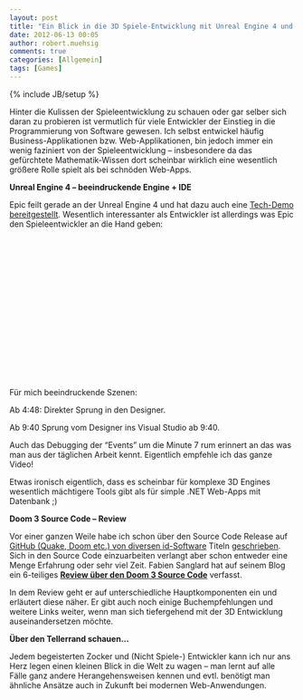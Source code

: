 ```yaml
---
layout: post
title: "Ein Blick in die 3D Spiele-Entwicklung mit Unreal Engine 4 und Doom 3"
date: 2012-06-13 00:05
author: robert.muehsig
comments: true
categories: [Allgemein]
tags: [Games]
---
```

{% include JB/setup %}
<p>Hinter die Kulissen der Spieleentwicklung zu schauen oder gar selber sich daran zu probieren ist vermutlich für viele Entwickler der Einstieg in die Programmierung von Software gewesen. Ich selbst entwickel häufig Business-Applikationen bzw. Web-Applikationen, bin jedoch immer ein wenig faziniert von der Spieleentwicklung – insbesondere da das gefürchtete Mathematik-Wissen dort scheinbar wirklich eine wesentlich größere Rolle spielt als bei schnöden Web-Apps. </p> <p><strong>Unreal Engine 4 – beeindruckende Engine + IDE</strong></p> <p>Epic feilt gerade an der Unreal Engine 4 und hat dazu auch eine <a href="http://www.youtube.com/watch?v=OZmRt8gCsC0&amp;feature=relmfu">Tech-Demo bereitgestellt</a>. Wesentlich interessanter als Entwickler ist allerdings was Epic den Spieleentwickler an die Hand geben:</p> <div style="padding-bottom: 0px; margin: 0px; padding-left: 0px; padding-right: 0px; display: inline; float: none; padding-top: 0px" id="scid:5737277B-5D6D-4f48-ABFC-DD9C333F4C5D:aa5a97c1-6b33-4f49-ad0d-0ca49f8cb90d" class="wlWriterEditableSmartContent"><div><object width="448" height="252"><param name="movie" value="http://www.youtube.com/v/MOvfn1p92_8?hl=en&amp;hd=1"></param><embed src="http://www.youtube.com/v/MOvfn1p92_8?hl=en&amp;hd=1" type="application/x-shockwave-flash" width="448" height="252"></embed></object></div></div> <p>Für mich beeindruckende Szenen:</p> <p>Ab 4:48: Direkter Sprung in den Designer.</p> <p>Ab 9:40 Sprung vom Designer ins Visual Studio ab 9:40.</p> <p>Auch das Debugging der “Events” um die Minute 7 rum erinnert an das was man aus der täglichen Arbeit kennt. Eigentlich empfehle ich das ganze Video!</p> <p>Etwas ironisch eigentlich, dass es scheinbar für komplexe 3D Engines wesentlich mächtigere Tools gibt als für simple .NET Web-Apps mit Datenbank ;)</p> <p><strong>Doom 3 Source Code – Review</strong></p> <p>Vor einer ganzen Weile habe ich schon über den Source Code Release auf <a href="https://github.com/id-Software">GitHub (Quake, Doom etc.) von diversen id-Software</a> Titeln <a href="{{BASE_PATH}}/2012/02/02/doom-quakte-wolfenstein-co-source-code-auf-github/">geschrieben</a>. Sich in den Source Code einzuarbeiten verlangt aber schon entweder eine Menge Erfahrung oder sehr viel Zeit. Fabien Sanglard hat auf seinem Blog ein 6-teiliges <a href="http://fabiensanglard.net/doom3/index.php"><strong>Review über den Doom 3 Source Code</strong></a> verfasst. </p> <p>In dem Review geht er auf unterschiedliche Hauptkomponenten ein und erläutert diese näher. Er gibt auch noch einige Buchempfehlungen und weitere Links weiter, wenn man sich tiefergehend mit der 3D Entwicklung auseinandersetzen möchte. </p> <p><strong>Über den Tellerrand schauen…</strong></p> <p>Jedem begeisterten Zocker und (Nicht Spiele-) Entwickler kann ich nur ans Herz legen einen kleinen Blick in die Welt zu wagen – man lernt auf alle Fälle ganz andere Herangehensweisen kennen und evtl. benötigt man ähnliche Ansätze auch in Zukunft bei modernen Web-Anwendungen.</p>
